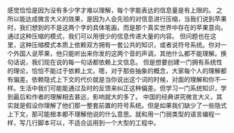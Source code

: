 感觉恰恰是因为没有多少字才难以理解，每个字能表达的信息量是有上限的。
之所以能达成微言大义的效果，是因为人会先验的对信息进行压缩，当我们说到苹果时，我们想到的不是这两个字的具体笔画，而是那个真实世界中存在的苹果意向。通过这种压缩的模式，我们可以用很少的信息传递大量的内容。
但问题也在这里，这种压缩模式本质上依赖双方拥有一套公共的知识，或者说符号系统。你对一个外国人说苹果，他只能听出来你发的这两个音的声调，其他什么都不能理解。换句话说，我们现在说的每一句话都依赖上文信息。
但是想要创建一门拥有系统性的理论，恰恰不能过于依赖上文。嗯，对于那些抽象的概念，大家每个人的理解都有偏差。依赖隐式上下文的代价就是当你说出这个词的时候，对面的理解和你不一样。生活中我们可能能通过及时的反馈来纠正这种偏差。但学习一门系统知识，学到最后和作者的理解相去甚远，影响就大的多了。
中国的经典讲究微言大义，其实就是假设你理解了他们那一整套前置的符号系统。但是如果我们缺少了一些隐式上下文，那可能根本都不理解他说的什么意思。就和用一门弱类型的语言编程一样，写几行脚本可以，不适合运用到一个大型的工程中。